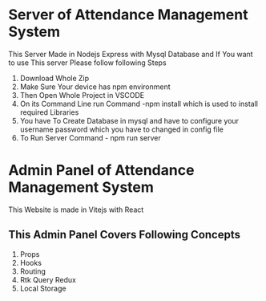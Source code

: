 <h1>Server of Attendance Management System</h1>
<p>This Server Made in Nodejs Express with Mysql Database and If You want to use This server Please follow following Steps</p>
<ol>
  <li>Download Whole Zip</li>
  <li>Make Sure Your device has npm environment</li>
  <li>Then Open Whole Project in VSCODE</li>
  <li>On its Command Line run Command -npm install which is used to install required Libraries </li>
  <li>You have To Create Database in mysql and have to configure your username password which you have to changed in config file </li>
  <li>To Run Server Command - npm run server </li>
</ol>
<h1>Admin Panel of Attendance Management System</h1>
<p> This Website is made in Vitejs with React </p>
<h2>This Admin Panel Covers Following Concepts</h2>
<ol>
  <li>Props</li>
  <li>Hooks</li>
  <li>Routing</li>
  <li>Rtk Query Redux</li>
  <li>Local Storage</li>
</ol>
